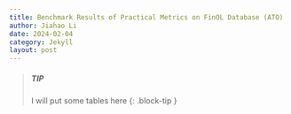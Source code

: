 ```yaml
---
title: Benchmark Results of Practical Metrics on FinOL Database (ATO)
author: Jiahao Li
date: 2024-02-04
category: Jekyll
layout: post
---
```


> ##### TIP
> 
> I will put some tables here
{: .block-tip }
